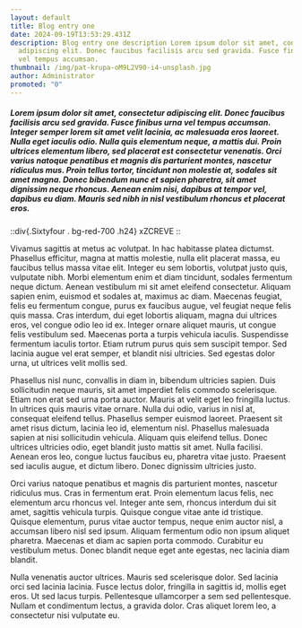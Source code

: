 ```yaml
---
layout: default
title: Blog entry one
date: 2024-09-19T13:53:29.431Z
description: Blog entry one description Lorem ipsum dolor sit amet, consectetur
  adipiscing elit. Donec faucibus facilisis arcu sed gravida. Fusce finibus urna
  vel tempus accumsan.
thumbnail: /img/pat-krupa-oM9L2V90-i4-unsplash.jpg
author: Administrator
promoted: "0"
---
```

##### Lorem ipsum dolor sit amet, consectetur adipiscing elit. Donec faucibus facilisis arcu sed gravida. Fusce finibus urna vel tempus accumsan. Integer semper lorem sit amet velit lacinia, ac malesuada eros laoreet. Nulla eget iaculis odio. Nulla quis elementum neque, a mattis dui. Proin ultrices elementum libero, sed placerat est consectetur venenatis. Orci varius natoque penatibus et magnis dis parturient montes, nascetur ridiculus mus. Proin tellus tortor, tincidunt non molestie at, sodales sit amet magna. Donec bibendum nunc et sapien pharetra, sit amet dignissim neque rhoncus. Aenean enim nisi, dapibus at tempor vel, dapibus eu diam. Mauris sed nibh in nisl vestibulum rhoncus et placerat eros.

::div{.Sixtyfour . bg-red-700 .h24}
xZCREVE
::

Vivamus sagittis at metus ac volutpat. In hac habitasse platea dictumst. Phasellus efficitur, magna at mattis molestie, nulla elit placerat massa, eu faucibus tellus massa vitae elit. Integer eu sem lobortis, volutpat justo quis, vulputate nibh. Morbi elementum enim et diam tincidunt, sodales fermentum neque dictum. Aenean vestibulum mi sit amet eleifend consectetur. Aliquam sapien enim, euismod et sodales at, maximus ac diam. Maecenas feugiat, felis eu fermentum congue, purus ex faucibus augue, vel feugiat neque felis quis massa. Cras interdum, dui eget lobortis aliquam, magna dui ultrices eros, vel congue odio leo id ex. Integer ornare aliquet mauris, ut congue felis vestibulum sed. Maecenas porta a turpis vehicula iaculis. Suspendisse fermentum iaculis tortor. Etiam rutrum purus quis sem suscipit tempor. Sed lacinia augue vel erat semper, et blandit nisi ultricies. Sed egestas dolor urna, ut ultrices velit mollis sed.

Phasellus nisl nunc, convallis in diam in, bibendum ultricies sapien. Duis sollicitudin neque mauris, sit amet imperdiet felis commodo scelerisque. Etiam non erat sed urna porta auctor. Mauris at velit eget leo fringilla luctus. In ultrices quis mauris vitae ornare. Nulla dui odio, varius in nisl at, consequat eleifend tellus. Phasellus semper euismod laoreet. Praesent sit amet risus dictum, lacinia leo id, elementum nisl. Phasellus malesuada sapien at nisi sollicitudin vehicula. Aliquam quis eleifend tellus. Donec ultrices ultricies odio, eget blandit justo mattis sit amet. Nulla facilisi. Aenean eros leo, congue luctus faucibus eu, pharetra vitae justo. Praesent sed iaculis augue, et dictum libero. Donec dignissim ultricies justo.

Orci varius natoque penatibus et magnis dis parturient montes, nascetur ridiculus mus. Cras in fermentum erat. Proin elementum lacus felis, nec elementum arcu rhoncus vel. Integer ante sem, rhoncus interdum dui sit amet, sagittis vehicula turpis. Quisque congue vitae ante id tristique. Quisque elementum, purus vitae auctor tempus, neque enim auctor nisl, a accumsan libero nisl sed ipsum. Aliquam fermentum odio non ipsum aliquet pharetra. Maecenas et diam ac sapien porta commodo. Curabitur eu vestibulum metus. Donec blandit neque eget ante egestas, nec lacinia diam blandit.

Nulla venenatis auctor ultrices. Mauris sed scelerisque dolor. Sed lacinia orci sed lacinia lacinia. Fusce lectus dolor, fringilla in sagittis id, mollis eget eros. Ut sed lacus turpis. Pellentesque ullamcorper a sem sed pellentesque. Nullam et condimentum lectus, a gravida dolor. Cras aliquet lorem leo, a consectetur nisi vulputate eu.